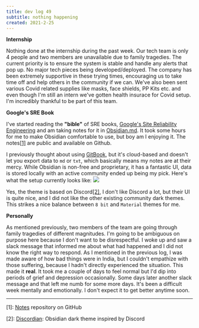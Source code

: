```yaml
---
title: dev log 49
subtitle: nothing happening
created: 2021-2-25
---
```


**Internship**

Nothing done at the internship during the past week. Our tech team is only 4 people and two members are unavailable due to family tragedies. The current priority is to ensure the system is stable and handle any alerts that pop up. No major tech pieces being developed/deployed. The company has been extremely supportive in these trying times, encouraging us to take time off and help others in the community if we can. We've also been sent various Covid related supplies like masks, face shields, PP Kits etc. and even though I'm still an intern we've gotten health insurace for Covid setup. I'm incredibly thankful to be part of this team.

**Google's SRE Book**

I've started reading the **"bible"** of SRE books, [Google's Site Reliability Engineering](https://sre.google/sre-book/table-of-contents/) and am taking notes for it in [Obsidian.md](https://obsidian.md/). It took some hours for me to make Obsidian comfortable to use, but boy am I enjoying it. The notes[[1]](#ref1) are public and available on Github.

I previously thought about using [GitBook](https://www.gitbook.com/), but it's cloud-based and doesn't let you export data to `md` or `txt`, which basically means my notes are at their mercy. While Obsidian is non-free and proprietary, it has a fantastic UI, data is stored locally with an active community ended up being my pick. Here's what the setup currently looks like: ![](./static/images/obsidian_notes.png)

Yes, the theme is based on Discord[[2]](#ref2), I don't like Discord a lot, but their UI is quite nice, and I did not like the other existing community dark themes. This strikes a nice balance between `8 bit` and `Material` themes for me.

**Personally**

As mentioned previously, two members of the team are going through family tragedies of different magnitudes. I'm going to be ambiguous on purpose here because I don't want to be disrespectful. I woke up and saw a slack message that informed me about what had happened and I did not know the right way to respond. As I mentioned in the previous log, I was made aware of how bad things were in India, but I couldn't empathize with those suffering, because I hadn't directly experienced the situation. This made it **real**. It took me a couple of days to feel normal but I'd dip into periods of grief and depression occasionally. Some days later another slack message and that left me numb for some more days. It's been a difficult week mentally and emotionally. I don't expect it to get better anytime soon.

---

[1]: [Notes](https://github.com/awalvie/notes) repository on GitHub

[2]: [Discordian](https://github.com/radekkozak/discordian): Obsidian dark theme inspired by Discord

